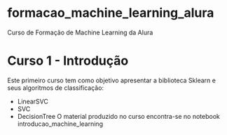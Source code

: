 # formacao_machine_learning_alura
Curso de Formação de Machine Learning da Alura
# Curso 1 - Introdução
Este primeiro curso tem como objetivo apresentar a biblioteca Sklearn e seus algoritmos de classificação:
* LinearSVC
* SVC
* DecisionTree
O material produzido no curso encontra-se no notebook introducao_machine_learning
